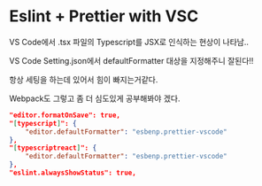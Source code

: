 # Eslint + Prettier with VSC

VS Code에서 .tsx 파일의 Typescript를 JSX로 인식하는 현상이 나타남..

VS Code Setting.json에서 defaultFormatter 대상을 지정해주니 잘된다!!

항상 세팅을 하는데 있어서 힘이 빠지는거같다.

Webpack도 그렇고 좀 더 심도있게 공부해봐야 겠다.

```json
"editor.formatOnSave": true,
"[typescript]": {
    "editor.defaultFormatter": "esbenp.prettier-vscode"
},
"[typescriptreact]": {
    "editor.defaultFormatter": "esbenp.prettier-vscode"
},
"eslint.alwaysShowStatus": true,
```
